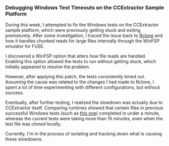 ### Debugging Windows Test Timeouts on the CCExtractor Sample Platform

During this week, I attempted to fix the Windows tests on the CCExtractor sample platform, which were previously getting stuck and exiting prematurely. After some investigation, I traced the issue back to [Rclone](https://forum.rclone.org/t/vfs-is-slow-when-reading-in-small-8-bytes-chunks/40161) and how it handles chunked reads for large files internally through the WinFSP emulator for FUSE.

I discovered a WinFSP option that alters how file reads are handled. Enabling this option allowed the tests to run without getting stuck, which initially appeared to resolve the problem.

However, after applying this patch, the tests consistently timed out. Assuming the cause was related to the changes I had made to Rclone, I spent a lot of time experimenting with different configurations, but without success.

Eventually, after further testing, I realized the slowdown was actually due to CCExtractor itself. Comparing runtimes showed that certain files in previous successful Windows tests (such as [this one](https://sampleplatform.ccextractor.org/test/5027)) completed in under a minute, whereas the current tests were taking more than 15 minutes, even when the test file was cloned locally.

Currently, I'm in the process of isolating and tracking down what is causing these slowdowns.
